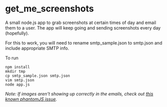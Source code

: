 get_me_screenshots
==================

A small node.js app to grab screenshots at certain times of day and email them 
to a user. The app will keep going and sending screenshots every day (hopefully).

For this to work, you will need to rename smtp_sample.json to smtp.json and 
include appropriate SMTP info.

To run
    
    npm install
    mkdir tmp
    cp smtp_sample.json smtp.json
    vim smtp.json
    node app.js

*Note: If images aren't showing up correctly in the emails, check out [this known phantomJS issue](https://github.com/ariya/phantomjs/issues/10904).*